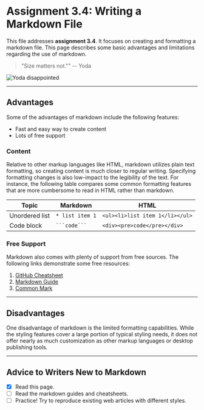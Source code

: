 # Assignment 3.4: Writing a Markdown File

This file addresses **assignment 3.4**. It focuses on creating and formatting a markdown file. This page describes some basic advantages and limitations regarding the use of markdown.

> "Size matters not."" -- Yoda

![Yoda disappointed](https://media0.giphy.com/media/v1.Y2lkPTc5MGI3NjExZ21odTFpdHQ0c3VlZmV6bHZvM3JwMml4b3gxYWl1NmZ0aDdqbXdiZyZlcD12MV9pbnRlcm5hbF9naWZfYnlfaWQmY3Q9Zw/3o7qDK5J5Uerg3atJ6/giphy.gif)

---

## Advantages

Some of the advantages of markdown include the following features:
* Fast and easy way to create content
* Lots of free support

### Content

Relative to other markup languages like HTML, markdown utilizes plain text formatting, so creating content is much closer to regular writing. Specifying formatting changes is also low-impact to the legibility of the text. For instance, the following table compares some common formatting features that are more cumbersome to read in HTML rather than markdown.

| Topic | Markdown | HTML |
| --- | --- | --- |
| Unordered list | `* list item 1` | `<ul><li>list item 1</li></ul>` |
| Code block | ` ```code``` ` | `<div><pre>code</pre></div>` |

### Free Support

Markdown also comes with plenty of support from free sources. The following links demonstrate some free resources:

1. [GitHub Cheatsheet](https://github.com/adam-p/markdown-here/wiki/Markdown-Cheatsheet)
1. [Markdown Guide](https://www.markdownguide.org/)
1. [Common Mark](https://commonmark.org/help/)

---

## Disadvantages

One disadvantage of markdown is the limited formatting capabilities. While the styling features cover a large portion of typical styling needs, it does not offer nearly as much customization as other markup languages or desktop publishing tools.

---

## Advice to Writers New to Markdown

- [x] Read this page.
- [ ] Read the markdown guides and cheatsheets.
- [ ] Practice! Try to reproduce existing web articles with different styles.

